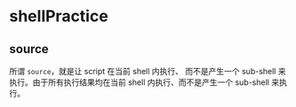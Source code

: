 # shellPractice

## source

所谓 `source`，就是让 script 在当前 shell 内执行、 而不是产生一个 sub-shell 来
执行。由于所有执行结果均在当前 shell 内执行、而不是产生一个 sub-shell 来执行。

